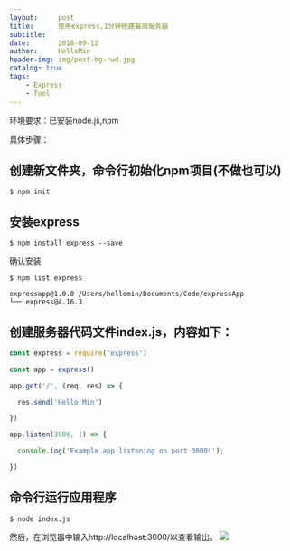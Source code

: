 ```yaml
---
layout:     post
title:      使用express,1分钟搭建最简服务器
subtitle:   
date:       2018-09-12
author:     HelloMin
header-img: img/post-bg-rwd.jpg
catalog: true
tags:
    - Express
    - Tool
---
```

环境要求：已安装node.js,npm

具体步骤：

## 创建新文件夹，命令行初始化npm项目(不做也可以)

```console
$ npm init
```

## 安装express

```console
$ npm install express --save
```

确认安装

```console
$ npm list express

expressapp@1.0.0 /Users/hellomin/Documents/Code/expressApp
└── express@4.16.3

```

## 创建服务器代码文件index.js，内容如下：

```js
const express = require('express')

const app = express()

app.get('/', (req, res) => {

  res.send('Hello Min')

})

app.listen(3000, () => {

  console.log('Example app listening on port 3000!');

})
```

## 命令行运行应用程序

```console
$ node index.js
```

然后，在浏览器中输入http://localhost:3000/以查看输出。
<img src="https://upload-images.jianshu.io/upload_images/311072-df45f0f275513cc0.png"/>
